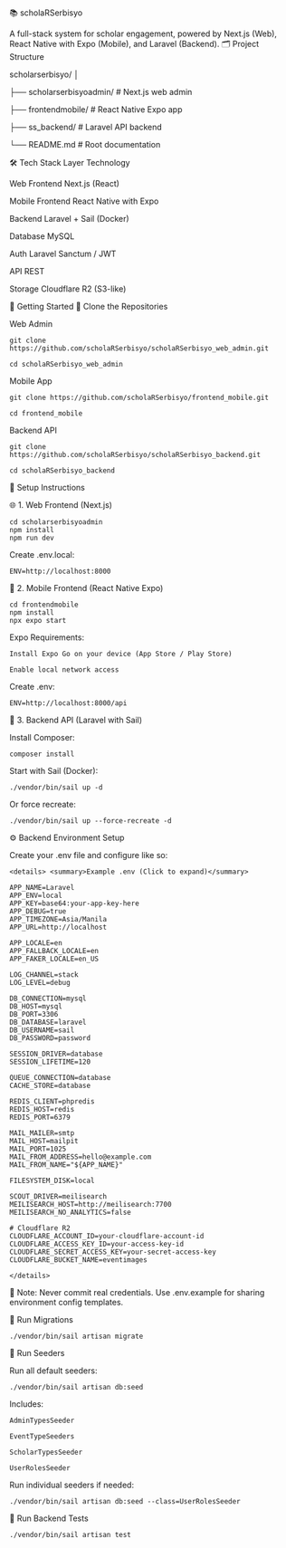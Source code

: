 📚 scholaRSerbisyo

A full-stack system for scholar engagement, powered by Next.js (Web), React Native with Expo (Mobile), and Laravel (Backend).
🗂️ Project Structure



scholarserbisyo/
│

├── scholarserbisyoadmin/    # Next.js web admin

├── frontendmobile/          # React Native Expo app

├── ss_backend/              # Laravel API backend

└── README.md                # Root documentation



🛠️ Tech Stack
Layer	Technology

Web Frontend	Next.js (React)

Mobile Frontend	React Native with Expo

Backend	Laravel + Sail (Docker)

Database	MySQL

Auth	Laravel Sanctum / JWT

API	REST

Storage	Cloudflare R2 (S3-like)



🚀 Getting Started
📁 Clone the Repositories

Web Admin

    git clone https://github.com/scholaRSerbisyo/scholaRSerbisyo_web_admin.git

    cd scholaRSerbisyo_web_admin

Mobile App

    git clone https://github.com/scholaRSerbisyo/frontend_mobile.git

    cd frontend_mobile

Backend API

    git clone https://github.com/scholaRSerbisyo/scholaRSerbisyo_backend.git

    cd scholaRSerbisyo_backend



🔧 Setup Instructions

🌐 1. Web Frontend (Next.js)

    cd scholarserbisyoadmin
    npm install
    npm run dev

Create .env.local:

    ENV=http://localhost:8000


📱 2. Mobile Frontend (React Native Expo)

    cd frontendmobile
    npm install
    npx expo start

Expo Requirements:

    Install Expo Go on your device (App Store / Play Store)

    Enable local network access

Create .env:

    ENV=http://localhost:8000/api


🧠 3. Backend API (Laravel with Sail)

Install Composer:

    composer install

Start with Sail (Docker):

    ./vendor/bin/sail up -d

Or force recreate:

    ./vendor/bin/sail up --force-recreate -d


⚙️ Backend Environment Setup

Create your .env file and configure like so:

    <details> <summary>Example .env (Click to expand)</summary>

    APP_NAME=Laravel
    APP_ENV=local
    APP_KEY=base64:your-app-key-here
    APP_DEBUG=true
    APP_TIMEZONE=Asia/Manila
    APP_URL=http://localhost

    APP_LOCALE=en
    APP_FALLBACK_LOCALE=en
    APP_FAKER_LOCALE=en_US

    LOG_CHANNEL=stack
    LOG_LEVEL=debug

    DB_CONNECTION=mysql
    DB_HOST=mysql
    DB_PORT=3306
    DB_DATABASE=laravel
    DB_USERNAME=sail
    DB_PASSWORD=password

    SESSION_DRIVER=database
    SESSION_LIFETIME=120

    QUEUE_CONNECTION=database
    CACHE_STORE=database

    REDIS_CLIENT=phpredis
    REDIS_HOST=redis
    REDIS_PORT=6379

    MAIL_MAILER=smtp
    MAIL_HOST=mailpit
    MAIL_PORT=1025
    MAIL_FROM_ADDRESS=hello@example.com
    MAIL_FROM_NAME="${APP_NAME}"

    FILESYSTEM_DISK=local

    SCOUT_DRIVER=meilisearch
    MEILISEARCH_HOST=http://meilisearch:7700
    MEILISEARCH_NO_ANALYTICS=false

    # Cloudflare R2
    CLOUDFLARE_ACCOUNT_ID=your-cloudflare-account-id
    CLOUDFLARE_ACCESS_KEY_ID=your-access-key-id
    CLOUDFLARE_SECRET_ACCESS_KEY=your-secret-access-key
    CLOUDFLARE_BUCKET_NAME=eventimages

    </details>

🔐 Note: Never commit real credentials. Use .env.example for sharing environment config templates.


🧱 Run Migrations

    ./vendor/bin/sail artisan migrate


🌱 Run Seeders

Run all default seeders:

    ./vendor/bin/sail artisan db:seed

Includes:

    AdminTypesSeeder

    EventTypeSeeders

    ScholarTypesSeeder

    UserRolesSeeder

Run individual seeders if needed:

    ./vendor/bin/sail artisan db:seed --class=UserRolesSeeder


🧪 Run Backend Tests

    ./vendor/bin/sail artisan test
